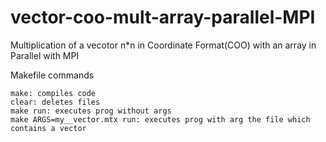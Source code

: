 # vector-coo-mult-array-parallel-MPI
Multiplication of a vecotor n*n in Coordinate Format(COO) with an array in Parallel with MPI

Makefile commands

	make: compiles code
	clear: deletes files
	make run: executes prog without args
	make ARGS=my__vector.mtx run: executes prog with arg the file which contains a vector

